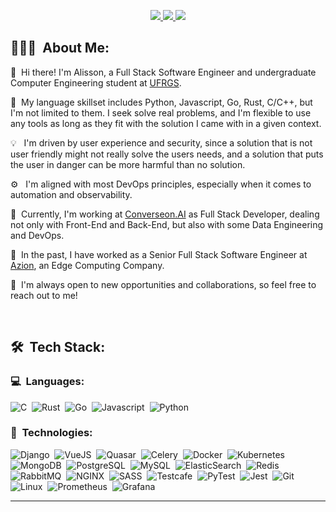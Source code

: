 <p align="center">
	<a href="https://www.linkedin.com/in/claudinoac/">
		<img src="https://img.shields.io/badge/LinkedIn-0077B5?style=for-the-badge&logo=linkedin&logoColor=white" />
	</a>
  <a href="https://gitlab.com/claudino.ac/">
		<img src="https://img.shields.io/badge/GitLab-330F63?style=for-the-badge&logo=gitlab&logoColor=white" />
	</a>
	<a href="mailto:acjesus@inf.ufrgs.br">
		<img src="https://img.shields.io/badge/Email-000000?style=for-the-badge&logo=thunderbird&logoColor=white" />
	</a>
</p>

## 👨🏻‍💻 &nbsp;About Me:

<p>👋 &nbsp;Hi there! I'm Alisson, a Full Stack Software Engineer and undergraduate Computer Engineering student at <a href="https://ufrgs.br">UFRGS</a>.</p>
<p>🚀 &nbsp;My language skillset includes Python, Javascript, Go, Rust, C/C++, but I'm not limited to them. I seek solve real problems, and I'm flexible to use any tools as long as they fit with the solution I came with in a given context.</p>
<p>💡 &nbsp; I'm driven by user experience and security, since a solution that is not user friendly might not really solve the users needs, and a solution that puts the user in danger can be more harmful than no solution. </p>
<p>⚙️ &nbsp; I'm aligned with most DevOps principles, especially when it comes to automation and observability.
<p>🌱 &nbsp;Currently, I'm working at <a href="https://converseon.ai">Converseon.AI</a> as Full Stack Developer, dealing not only with Front-End and Back-End, but also with some Data Engineering and DevOps.</p>
<p>💼 &nbsp;In the past, I have worked as a Senior Full Stack Software Engineer at <a href="https://azion.com">Azion</a>, an Edge Computing Company.</p>
<p>🤝 &nbsp;I'm always open to new opportunities and collaborations, so feel free to reach out to me!</p>

<br />

## 🛠 &nbsp;Tech Stack:

### 💻 &nbsp;Languages:

![C](https://img.shields.io/badge/-C++-05122A?style=flat&logo=C%2B%2B&logoColor=00599C)&nbsp;
![Rust](https://img.shields.io/badge/-Rust-05122A?style=flat&logo=rust)&nbsp;
![Go](https://img.shields.io/badge/-Go-05122A?style=flat&logo=go)&nbsp;
![Javascript](https://img.shields.io/badge/-Javascript-05122A?style=flat&logo=javascript)&nbsp;
![Python](https://img.shields.io/badge/-Python-05122A?style=flat&logo=python)&nbsp;

### 🚀 &nbsp;Technologies:

![Django](https://img.shields.io/badge/-Django-05122A?style=flat&logo=django)&nbsp;
![VueJS](https://img.shields.io/badge/-VueJS-05122A?style=flat&logo=vue.js)&nbsp;
![Quasar](https://img.shields.io/badge/-Quasar-05122A?style=flat&logo=quasar)&nbsp;
![Celery](https://img.shields.io/badge/-Celery-05122A?style=flat&logo=celery)&nbsp;
![Docker](https://img.shields.io/badge/-Docker-05122A?style=flat&logo=docker)&nbsp;
![Kubernetes](https://img.shields.io/badge/-Kubernetes-05122A?style=flat&logo=kubernetes)&nbsp;
![MongoDB](https://img.shields.io/badge/-MongoDB-05122A?style=flat&logo=mongodb)&nbsp;
![PostgreSQL](https://img.shields.io/badge/-PostgreSQL-05122A?style=flat&logo=postgresql)&nbsp;
![MySQL](https://img.shields.io/badge/-MySQL-05122A?style=flat&logo=mysql)&nbsp;
![ElasticSearch](https://img.shields.io/badge/-ElasticSearch-05122A?style=flat&logo=elasticsearch)&nbsp;
![Redis](https://img.shields.io/badge/-Redis-05122A?style=flat&logo=redis)&nbsp;
![RabbitMQ](https://img.shields.io/badge/-RabbitMQ-05122A?style=flat&logo=rabbitmq)&nbsp;
![NGINX](https://img.shields.io/badge/-NGINX-05122A?style=flat&logo=nginx)&nbsp;
![SASS](https://img.shields.io/badge/-SASS-05122A?style=flat&logo=sass)&nbsp;
![Testcafe](https://img.shields.io/badge/-TestCafe-05122A?style=flat&logo=testcafe)&nbsp;
![PyTest](https://img.shields.io/badge/-PyTest-05122A?style=flat&logo=pytest)&nbsp;
![Jest](https://img.shields.io/badge/-Jest-05122A?style=flat&logo=jest)&nbsp;
![Git](https://img.shields.io/badge/-Git-05122A?style=flat&logo=git)&nbsp;
![Linux](https://img.shields.io/badge/-Linux-05122A?style=flat&logo=linux)&nbsp;
![Prometheus](https://img.shields.io/badge/-Prometheus-05122A?style=flat&logo=prometheus)&nbsp;
![Grafana](https://img.shields.io/badge/-Grafana-05122A?style=flat&logo=grafana)&nbsp;


<hr />